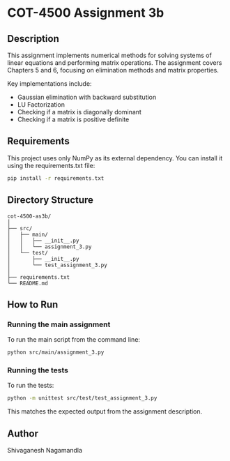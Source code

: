 # COT-4500 Assignment 3b

## Description

This assignment implements numerical methods for solving systems of linear equations and performing matrix operations. The assignment covers Chapters 5 and 6, focusing on elimination methods and matrix properties.

Key implementations include:
- Gaussian elimination with backward substitution
- LU Factorization
- Checking if a matrix is diagonally dominant 
- Checking if a matrix is positive definite

## Requirements

This project uses only NumPy as its external dependency. You can install it using the requirements.txt file:

```bash
pip install -r requirements.txt
```

## Directory Structure

```
cot-4500-as3b/
│
├── src/
│   ├── main/
│   │   ├── __init__.py
│   │   └── assignment_3.py
│   └── test/
│       ├── __init__.py
│       └── test_assignment_3.py
│
├── requirements.txt
└── README.md
```

## How to Run

### Running the main assignment

To run the main script from the command line:

```bash
python src/main/assignment_3.py
```

### Running the tests

To run the tests:

```bash
python -m unittest src/test/test_assignment_3.py
```

This matches the expected output from the assignment description.

## Author

Shivaganesh Nagamandla